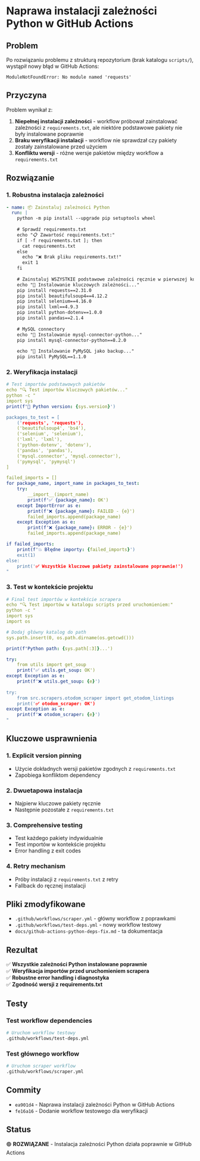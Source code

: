 # Naprawa instalacji zależności Python w GitHub Actions

## Problem

Po rozwiązaniu problemu z strukturą repozytorium (brak katalogu `scripts/`), wystąpił nowy błąd w GitHub Actions:

```
ModuleNotFoundError: No module named 'requests'
```

## Przyczyna

Problem wynikał z:
1. **Niepełnej instalacji zależności** - workflow próbował zainstalować zależności z `requirements.txt`, ale niektóre podstawowe pakiety nie były instalowane poprawnie
2. **Braku weryfikacji instalacji** - workflow nie sprawdzał czy pakiety zostały zainstalowane przed użyciem
3. **Konfliktu wersji** - różne wersje pakietów między workflow a `requirements.txt`

## Rozwiązanie

### 1. Robustna instalacja zależności

```yaml
- name: 📦 Zainstaluj zależności Python
  run: |
    python -m pip install --upgrade pip setuptools wheel
    
    # Sprawdź requirements.txt
    echo "📋 Zawartość requirements.txt:"
    if [ -f requirements.txt ]; then
      cat requirements.txt
    else
      echo "❌ Brak pliku requirements.txt!"
      exit 1
    fi
    
    # Zainstaluj WSZYSTKIE podstawowe zależności ręcznie w pierwszej kolejności
    echo "🔧 Instalowanie kluczowych zależności..."
    pip install requests==2.31.0
    pip install beautifulsoup4==4.12.2
    pip install selenium==4.16.0
    pip install lxml==4.9.3
    pip install python-dotenv==1.0.0
    pip install pandas==2.1.4
    
    # MySQL connectory
    echo "🔧 Instalowanie mysql-connector-python..."
    pip install mysql-connector-python==8.2.0
    
    echo "🔧 Instalowanie PyMySQL jako backup..."
    pip install PyMySQL==1.1.0
```

### 2. Weryfikacja instalacji

```yaml
# Test importów podstawowych pakietów
echo "🔍 Test importów kluczowych pakietów..."
python -c "
import sys
print(f'🐍 Python version: {sys.version}')

packages_to_test = [
    ('requests', 'requests'),
    ('beautifulsoup4', 'bs4'),
    ('selenium', 'selenium'),
    ('lxml', 'lxml'),
    ('python-dotenv', 'dotenv'),
    ('pandas', 'pandas'),
    ('mysql.connector', 'mysql.connector'),
    ('pymysql', 'pymysql')
]

failed_imports = []
for package_name, import_name in packages_to_test:
    try:
        __import__(import_name)
        print(f'✅ {package_name}: OK')
    except ImportError as e:
        print(f'❌ {package_name}: FAILED - {e}')
        failed_imports.append(package_name)
    except Exception as e:
        print(f'❌ {package_name}: ERROR - {e}')
        failed_imports.append(package_name)

if failed_imports:
    print(f'💥 Błędne importy: {failed_imports}')
    exit(1)
else:
    print('✅ Wszystkie kluczowe pakiety zainstalowane poprawnie!')
"
```

### 3. Test w kontekście projektu

```yaml
# Final test importów w kontekście scrapera
echo "🔍 Test importów w katalogu scripts przed uruchomieniem:"
python -c "
import sys
import os

# Dodaj główny katalog do path
sys.path.insert(0, os.path.dirname(os.getcwd()))

print(f'Python path: {sys.path[:3]}...')

try:
    from utils import get_soup
    print('✅ utils.get_soup: OK')
except Exception as e:
    print(f'❌ utils.get_soup: {e}')
    
try:
    from src.scrapers.otodom_scraper import get_otodom_listings
    print('✅ otodom_scraper: OK')
except Exception as e:
    print(f'❌ otodom_scraper: {e}')
"
```

## Kluczowe usprawnienia

### 1. **Explicit version pinning**
- Użycie dokładnych wersji pakietów zgodnych z `requirements.txt`
- Zapobiega konfliktom dependency

### 2. **Dwuetapowa instalacja**
- Najpierw kluczowe pakiety ręcznie
- Następnie pozostałe z `requirements.txt`

### 3. **Comprehensive testing**
- Test każdego pakiety indywidualnie
- Test importów w kontekście projektu
- Error handling z exit codes

### 4. **Retry mechanism**
- Próby instalacji z `requirements.txt` z retry
- Fallback do ręcznej instalacji

## Pliki zmodyfikowane

- `.github/workflows/scraper.yml` - główny workflow z poprawkami
- `.github/workflows/test-deps.yml` - nowy workflow testowy
- `docs/github-actions-python-deps-fix.md` - ta dokumentacja

## Rezultat

✅ **Wszystkie zależności Python instalowane poprawnie**  
✅ **Weryfikacja importów przed uruchomieniem scrapera**  
✅ **Robustne error handling i diagnostyka**  
✅ **Zgodność wersji z requirements.txt**  

## Testy

### Test workflow dependencies
```bash
# Uruchom workflow testowy
.github/workflows/test-deps.yml
```

### Test głównego workflow
```bash
# Uruchom scraper workflow
.github/workflows/scraper.yml
```

## Commity

- `ea901d4` - Naprawa instalacji zależności Python w GitHub Actions
- `fe16a16` - Dodanie workflow testowego dla weryfikacji

## Status

🟢 **ROZWIĄZANE** - Instalacja zależności Python działa poprawnie w GitHub Actions 